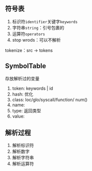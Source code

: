 ## 符号表

1. 标识符`identifier`关键字`keywords`	
2. 字符串`string`：引号包裹的
3. 运算符`operators`
4. stop wrods：可以不解析

tokenize：src → tokens

## SymbolTable

存放解析过的变量

1. token: keywords | id
2. hash: 优化
3. class: loc/glo/syscall/function/ num()
4. name: 
5. type: 返回类型
6. value: 

 

## 解析过程

1. 解析标识符
2. 解析数字
3. 解析字符串
4. 解析运算符